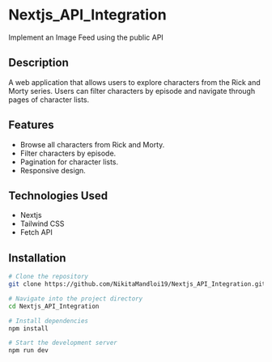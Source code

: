 # Nextjs_API_Integration
Implement an Image Feed using the public API

## Description
A web application that allows users to explore characters from the Rick and Morty series. Users can filter characters by episode and navigate through pages of character lists.

## Features
- Browse all characters from Rick and Morty.
- Filter characters by episode.
- Pagination for character lists.
- Responsive design.

## Technologies Used
- Nextjs
- Tailwind CSS
- Fetch API

## Installation
```bash
# Clone the repository
git clone https://github.com/NikitaMandloi19/Nextjs_API_Integration.git

# Navigate into the project directory
cd Nextjs_API_Integration

# Install dependencies
npm install

# Start the development server
npm run dev
